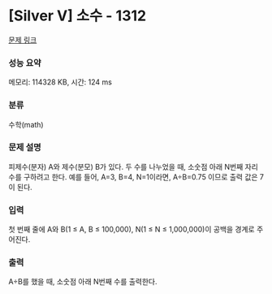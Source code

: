 # [Silver V] 소수 - 1312 

[문제 링크](https://www.acmicpc.net/problem/1312) 

### 성능 요약

메모리: 114328 KB, 시간: 124 ms

### 분류

수학(math)

### 문제 설명

<p>피제수(분자) A와 제수(분모) B가 있다. 두 수를 나누었을 때, 소숫점 아래 N번째 자리수를 구하려고 한다. 예를 들어, A=3, B=4, N=1이라면, A÷B=0.75 이므로 출력 값은 7이 된다.</p>

### 입력 

 <p>첫 번째 줄에 A와 B(1 ≤ A, B ≤ 100,000), N(1 ≤ N ≤ 1,000,000)이 공백을 경계로 주어진다.</p>

### 출력 

 <p>A÷B를 했을 때, 소숫점 아래 N번째 수를 출력한다.</p>

